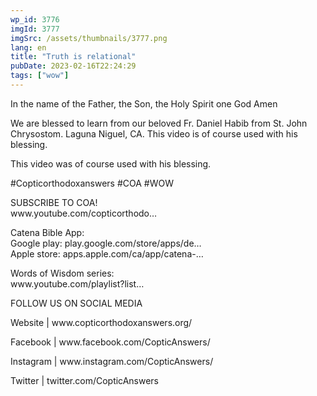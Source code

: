 ```yaml
---
wp_id: 3776
imgId: 3777
imgSrc: /assets/thumbnails/3777.png
lang: en
title: "Truth is relational"
pubDate: 2023-02-16T22:24:29
tags: ["wow"]
---
```


<!-- page: 6 -->

<p>In the name of the Father, the Son, the Holy Spirit one God Amen</p>
<p>We are blessed to learn from our beloved Fr. Daniel Habib from St. John Chrysostom. Laguna Niguel, CA. This video is of course used with his blessing.</p>
<p>This video was of course used with his blessing.</p>
<p>#Copticorthodoxanswers #COA #WOW</p>
<p>SUBSCRIBE TO COA!<br />
www.youtube.com/copticorthodo&#8230;</p>
<p>Catena Bible App:<br />
Google play: play.google.com/store/apps/de&#8230;<br />
Apple store: apps.apple.com/ca/app/catena-​&#8230;</p>
<p>Words of Wisdom series:<br />
www.youtube.com/playlist?list&#8230;</p>
<p>FOLLOW US ON SOCIAL MEDIA</p>
<p>Website | www.copticorthodoxanswers.org/</p>
<p>Facebook | www.facebook.com/CopticAnswers/</p>
<p>Instagram | www.instagram.com/CopticAnswers/</p>
<p>Twitter | twitter.com/CopticAnswers</p>
